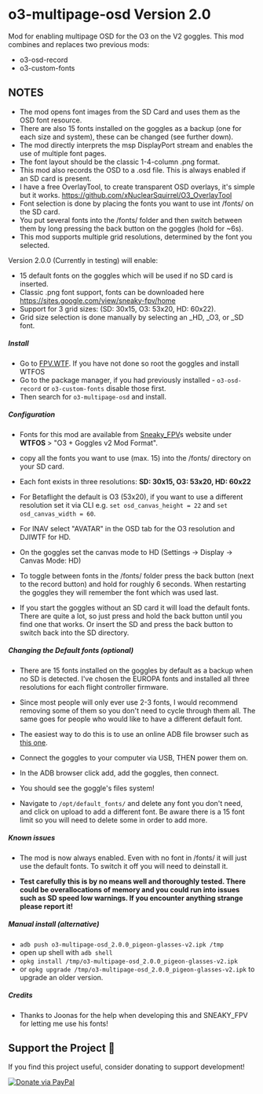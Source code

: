 # o3-multipage-osd Version 2.0
Mod for enabling multipage OSD for the O3 on the V2 goggles.
This mod combines and replaces two previous mods:
- o3-osd-record
- o3-custom-fonts

## NOTES
- The mod opens font images from the SD Card and uses them as the OSD font resource.
- There are also 15 fonts installed on the goggles as a backup (one for each size and system), these can be changed (see further down).
- The mod directly interprets the msp DisplayPort stream and enables the use of multiple font pages.
- The font layout should be the classic 1-4-column .png format.
- This mod also records the OSD to a .osd file. This is always enabled if an SD card is present.
- I have a free OverlayTool, to create transparent OSD overlays, it's simple but it works. https://github.com/xNuclearSquirrel/O3_OverlayTool
- Font selection is done by placing the fonts you want to use int /fonts/ on the SD card.
- You put several fonts into the /fonts/ folder and then switch between them by long pressing the back button on the goggles (hold for ~6s).
- This mod supports multiple grid resolutions, determined by the font you selected.

Version 2.0.0 (Currently in testing) will enable:
- 15 default fonts on the goggles which will be used if no SD card is inserted.
- Classic .png font support, fonts can be downloaded here https://sites.google.com/view/sneaky-fpv/home
- Support for 3 grid sizes: (SD: 30x15, O3: 53x20, HD: 60x22).
- Grid size selection is done manually by selecting an _HD, _O3, or _SD font.

##### Install
- Go to [FPV.WTF](https://fpv.wtf/). If you have not done so root the goggles and install WTFOS
- Go to the package manager, if you had previously installed - `o3-osd-record` or  `o3-custom-fonts` disable those first.
- Then search for `o3-multipage-osd` and install.

##### Configuration
- Fonts for this mod are available from [Sneaky_FPV](https://sites.google.com/view/sneaky-fpv/home)s website under **WTFOS** > "O3 + Goggles v2 Mod Format".
- copy all the fonts you want to use (max. 15) into the /fonts/ directory on your SD card.
- Each font exists in three resolutions:
      **SD: 30x15, O3: 53x20, HD: 60x22**
   
- For Betaflight the default is O3 (53x20), if you want to use a different resolution set it via CLI e.g. `set osd_canvas_height = 22` and `set osd_canvas_width = 60`.
- For INAV select "AVATAR" in the OSD tab for the O3 resolution and DJIWTF for HD.
- On the goggles set the canvas mode to HD (Settings -> Display -> Canvas Mode: HD)
- To toggle between fonts in the /fonts/ folder press the back button (next to the record button) and hold for roughly 6 seconds. When restarting the goggles they will remember the font which was used last.
- If you start the goggles without an SD card it will load the default fonts. There are quite a lot, so just press and hold the back button until you find one that works. Or insert the SD and press the back button to switch back into the SD directory.

##### Changing the Default fonts (optional)
- There are 15 fonts installed on the goggles by default as a backup when no SD is detected. I've chosen the EUROPA fonts and installed all three resolutions for each flight controller firmware.
- Since most people will only ever use 2-3 fonts, I would recommend removing some of them so you don't need to cycle through them all. The same goes for people who would like to have a different default font.

- The easiest way to do this is to use an online ADB file browser such as [this one](https://app.webadb.com/file-manager).
- Connect the goggles to your computer via USB, THEN power them on.
- In the ADB browser click add, add the goggles, then connect.
- You should see the goggle's files system!
- Navigate to `/opt/default_fonts/` and delete any font you don't need, and click on upload to add a different font. Be aware there is a 15 font limit so you will need to delete some in order to add more.

##### Known issues
- The mod is now always enabled. Even with no font in /fonts/ it will just use the default fonts. To switch it off you will need to deinstall it.

- **Test carefully this is by no means well and thoroughly tested. There could be overallocations of memory and you could run into issues such as SD speed low warnings. If you encounter anything strange please report it!**

##### Manual install (alternative)
- `adb push o3-multipage-osd_2.0.0_pigeon-glasses-v2.ipk /tmp`
- open up shell with `adb shell`
- `opkg install /tmp/o3-multipage-osd_2.0.0_pigeon-glasses-v2.ipk`
- or `opkg upgrade /tmp/o3-multipage-osd_2.0.0_pigeon-glasses-v2.ipk` to upgrade an older version.

##### Credits
- Thanks to Joonas for the help when developing this and SNEAKY_FPV for letting me use his fonts!


## Support the Project 💖
If you find this project useful, consider donating to support development!

[![Donate via PayPal](https://img.shields.io/badge/Donate-PayPal-blue.svg)](https://www.paypal.com/donate/?hosted_button_id=BSA49E6J5DLM4)

